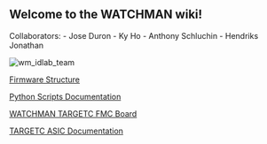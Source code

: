 ## Welcome to the WATCHMAN wiki!
Collaborators:  -
Jose Duron -
Ky Ho -
Anthony Schluchin -
Hendriks Jonathan

![wm_idlab_team](https://user-images.githubusercontent.com/40073656/46239999-9f211680-c33c-11e8-9efb-818d534a5cf7.jpg)

[Firmware Structure](https://github.com/WMidlab/WATCHMAN/wiki/Firmware-Structure)

[Python Scripts Documentation](https://github.com/WMidlab/WATCHMAN/wiki/Python-Scripts)

[WATCHMAN TARGETC FMC Board](https://github.com/WMidlab/WATCHMAN/wiki/TARGETC-FMC-Prototype-Board)

[TARGETC ASIC Documentation](https://github.com/WMidlab/WATCHMAN/wiki/TARGETC-ASIC-Documentation)
